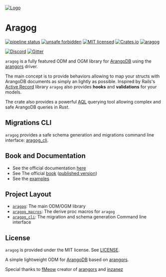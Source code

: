 [![Logo](https://gitlab.com/qonfucius/aragog/-/snippets/2090578/raw/master/logo.svg)]()
# Aragog

[![pipeline status](https://gitlab.com/qonfucius/aragog/badges/master/pipeline.svg)](https://gitlab.com/qonfucius/aragog/commits/master)
[![unsafe forbidden](https://img.shields.io/badge/unsafe-forbidden-success.svg)](https://github.com/rust-secure-code/safety-dance/)
[![MIT licensed](https://img.shields.io/badge/license-MIT-blue.svg)](./LICENSE)
[![Crates.io](https://img.shields.io/crates/v/aragog.svg)](https://crates.io/crates/aragog)
[![aragog](https://docs.rs/aragog/badge.svg)](https://docs.rs/aragog)

[![Discord](https://img.shields.io/discord/763034131335741440.svg?label=&logo=discord&logoColor=ffffff&color=7389D8&labelColor=6A7EC2)](https://discord.gg/Xyx3hUP)
[![Gitter](https://badges.gitter.im/aragog-rs/community.svg)](https://gitter.im/aragog-rs/community)

`aragog` is a fully featured ODM and OGM library for [ArangoDB][ArangoDB] using the [arangors][arangors] driver.

The main concept is to provide behaviors allowing to map your structs with ArangoDB documents as simply an lightly as possible.
Inspired by Rails's [Active Record](https://github.com/rails/rails/tree/main/activerecord) library
`aragog` also provides **hooks** and **validations** for your models.

The crate also provides a powerful [AQL][AQL] querying tool allowing complex and safe ArangoDB queries in *Rust*.

## Migrations CLI

`aragog` provides a safe schema generation and migrations command line interface: [aragog_cli][CLI].

## Book and Documentation

- See the official documentation [here](https://docs.rs/aragog)
- See The official [book](./book) ([published version](https://qonfucius.gitlab.io/aragog))
- See the [examples](./examples)

## Project Layout

- [`aragog`](https://crates.io/crates/aragog): The main ODM/OGM library
- [`aragog_macros`](https://crates.io/crates/aragog_macros): The derive proc macros for `aragog`
- [`aragog_cli`](https://crates.io/crates/aragog_cli): The migration and schema generation Command line interface

## License

`aragog` is provided under the MIT license. See [LICENSE](./LICENSE).

A simple lightweight ODM for [ArangoDB][ArangoDB] based on [arangors][arangors].

Special thanks to [fMeow][fMeow] creator of [arangors][arangors] and [inzanez][inzanez]

[arangors]: https://docs.rs/arangors
[argonautica]: https://github.com/bcmyers/argonautica
[ArangoDB]: https://www.arangodb.com/
[actix]: https://actix.rs/ "Actix Homepage"
[paperclip]: https://github.com/wafflespeanut/paperclip "Paperclip Github"
[CLI]: https://crates.io/crates/aragog_cli
[fMeow]: https://github.com/fMeow/
[inzanez]: https://github.com/inzanez/
[AQL]: https://www.arangodb.com/docs/stable/aql/ "AQL"
